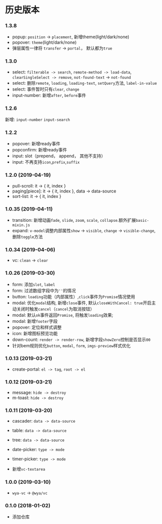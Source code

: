# 历史版本

### 1.3.8
- popup: `position` -> `placement`, 新增theme(light/dark/none)
- popover: `theme`(light/dark/none)
- 弹层属性一律将 `transfer` -> `portal`， 默认都为`true`

### 1.3.0
- select: `filterable -> search`, `remote-method -> load-data`, `clearSingleSelect -> remove`, `not-found-text` -> `not-found` 
- select: 删除`remote`, `loading`, `loading-text`, `setQuery`方法, `label-in-value`
- select: 事件暂时只有`clear`, `change`
- input-number: 新增`after`, `before`事件

### 1.2.6
新增: `input-number` `input-search`

### 1.2.2

- popover: 新增ready事件
- popconfirm: 新增ready事件
- input: slot（prepend， append， 其他不支持）
- input: 不再支持`icon`,`prefix`,`suffix`


### 1.2.0 (2019-04-19)

- pull-scroll: it -> { it, index }
- paging[piece]: it -> { it, index }, data -> data-source
- sort-list: it -> { it, index }

### 1.0.35 (2019-04-11)

- transition: 新增动画`fade`, `slide`, `zoom`, `scale`,  `collapse`.额外扩展`basic-mixin.js`
- expand: `v-model`调整内部属性`show` -> `visible`, `change` -> `visible-change`, 删除`toggle`方法

### 1.0.34 (2019-04-06)
- vc: `clean` -> `clear`

### 1.0.26 (2019-03-30)
- form: 添加`slot`, `label`
- form: 过滤数组字段中为`''`的情况
- button: `loading`功能（内部属性）,`click`事件为`Promise`情况使用
- modal: 优化`modal`结构, 新增`close`事件, 默认`closeWithCancel: true`开启主动关闭时触发`cancel`（`cancel`为取消按钮）
- modal: 默认`ok`事件返回`Promise`, 将触发`loading`效果;
- modal: 新增`footer`字段
- popover: 定位和样式调整
- icon: 新增图标预览功能
- down-count: `render -> render-row`, 新增字段`showZero`控制是否显示`00`
- 针对bem规则优化`button`, `modal`, `form`, `imgs-preview`样式优化 


### 1.0.13 (2019-03-21)
- create-portal: `el -> tag`, `root -> el`

### 1.0.12 (2019-03-21)

- message: `hide -> destroy`
- m-toast: `hide -> destroy`

### 1.0.11 (2019-03-20)

- cascader: `data -> data-source`
- table: `data -> data-source`
- tree: `data -> data-source`
- date-picker: `type -> mode`
- timer-picker: `type -> mode`

- 新增`vc-textarea`

### 1.0.0 (2019-03-10)
* `wya-vc` -> `@wya/vc`

### 0.1.0 (2018-01-02)

* 添加仓库
